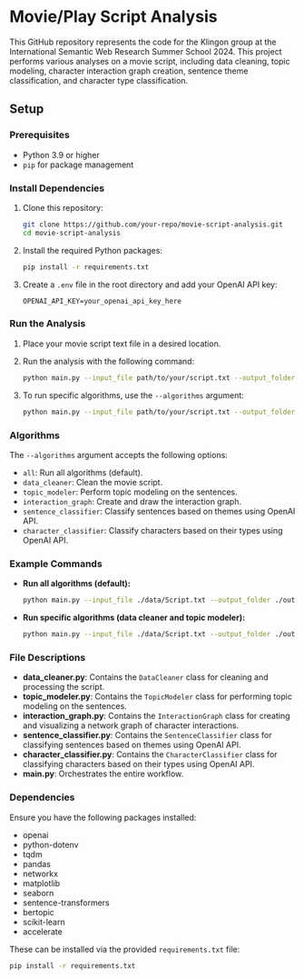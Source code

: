 # Movie/Play Script Analysis
This GitHub repository represents the code for the Klingon group at the International Semantic Web Research Summer School 2024.
This project performs various analyses on a movie script, including data cleaning, topic modeling, character interaction graph creation, sentence theme classification, and character type classification.

## Setup

### Prerequisites

- Python 3.9 or higher
- `pip` for package management

### Install Dependencies

1. Clone this repository:
    ```bash
    git clone https://github.com/your-repo/movie-script-analysis.git
    cd movie-script-analysis
    ```

2. Install the required Python packages:
    ```bash
    pip install -r requirements.txt
    ```

3. Create a `.env` file in the root directory and add your OpenAI API key:
    ```plaintext
    OPENAI_API_KEY=your_openai_api_key_here
    ```

### Run the Analysis

1. Place your movie script text file in a desired location.

2. Run the analysis with the following command:
    ```bash
    python main.py --input_file path/to/your/script.txt --output_folder path/to/output_folder
    ```

3. To run specific algorithms, use the `--algorithms` argument:
    ```bash
    python main.py --input_file path/to/your/script.txt --output_folder path/to/output_folder --algorithms data_cleaner topic_modeler
    ```

### Algorithms

The `--algorithms` argument accepts the following options:

- `all`: Run all algorithms (default).
- `data_cleaner`: Clean the movie script.
- `topic_modeler`: Perform topic modeling on the sentences.
- `interaction_graph`: Create and draw the interaction graph.
- `sentence_classifier`: Classify sentences based on themes using OpenAI API.
- `character_classifier`: Classify characters based on their types using OpenAI API.

### Example Commands

- **Run all algorithms (default):**
    ```bash
    python main.py --input_file ./data/Script.txt --output_folder ./output --seed 42
    ```

- **Run specific algorithms (data cleaner and topic modeler):**
    ```bash
    python main.py --input_file ./data/Script.txt --output_folder ./output --seed 42 --algorithms data_cleaner topic_modeler
    ```

### File Descriptions

- **data_cleaner.py**: Contains the `DataCleaner` class for cleaning and processing the script.
- **topic_modeler.py**: Contains the `TopicModeler` class for performing topic modeling on the sentences.
- **interaction_graph.py**: Contains the `InteractionGraph` class for creating and visualizing a network graph of character interactions.
- **sentence_classifier.py**: Contains the `SentenceClassifier` class for classifying sentences based on themes using OpenAI API.
- **character_classifier.py**: Contains the `CharacterClassifier` class for classifying characters based on their types using OpenAI API.
- **main.py**: Orchestrates the entire workflow.

### Dependencies

Ensure you have the following packages installed:

- openai
- python-dotenv
- tqdm
- pandas
- networkx
- matplotlib
- seaborn
- sentence-transformers
- bertopic
- scikit-learn
- accelerate

These can be installed via the provided `requirements.txt` file:
```bash
pip install -r requirements.txt
